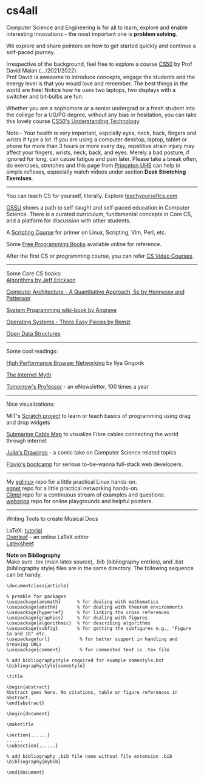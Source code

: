 # cs4all
Computer Science and Engineering is for all to learn, explore and enable interesting innovations - the most important one is **problem solving**.   

We explore and share pointers on how to get started quickly and continue a self-paced journey.   

Irrespective of the background, feel free to explore a course [CS50](https://cs50.harvard.edu/) by Prof David Malan (.../2021/2022).   
Prof David is awesome to introduce concepts, engage the students and the energy level is that you would love and remember. The best things in the world are free! Notice how he uses two laptops, two displays with a switcher and bit-bulbs are fun.   

Whether you are a sophomore or a senior undergrad or a fresh student into the college for a UG/PG degree, without any bias or hesitation, you can take this lovely course [CS50's Understanding Technology](https://cs50.harvard.edu/technology/2017/).    

Note:- Your health is very important, espcially eyes, neck, back, fingers and wrists if type a lot. If you are using a computer desktop, laptop, tablet or phone for more than 3 hours or more every day, repetitive strain injury may affect your fingers, wrists, neck, back, and eyes. Merely a bad posture, if ignored for long, can cause fatigue and pain later. Please take a break often, do exercises, stretches and this page from [Princeton UHS](https://uhs.princeton.edu/health-resources/ergonomics-computer-use) can help in simple reflexes, especially watch videos under section **Desk Stretching Exercises**.      

----

You can teach CS for yourself, literally. Explore [teachyourselfcs.com](https://teachyourselfcs.com)

[OSSU](https://github.com/ossu/computer-science) shows a path to self-taught and self-paced education in Computer Science. There is a curated curriculum, fundamental concepts in Core CS, and a platform for discussion with other students. 

A [Scripting Course](https://github.com/learnbyexample/scripting_course#ebooks) for primer on Linux, Scripting, Vim, Perl, etc. 

Some [Free Programming Books](https://github.com/EbookFoundation/free-programming-books) available online for reference.   

After the first CS or programming course, you can refer [CS Video Courses](https://github.com/Developer-Y/cs-video-courses).   

----

Some Core CS books:  
[Algorithms by Jeff Erickson](http://jeffe.cs.illinois.edu/teaching/algorithms/) 

[Computer Architecture - A Quantitative Approach, 5e by Hennessy and Patterson](http://acs.pub.ro/~cpop/SMPA/Computer%20Architecture%20A%20Quantitative%20Approach%20(5th%20edition).pdf)

[System Programming wiki-book by Angrave](https://github.com/angrave/SystemProgramming/wiki)

[Operating Systems - Three Easy Pieces by Remzi](http://pages.cs.wisc.edu/~remzi/OSTEP/) 

[Open Data Structures](https://opendatastructures.org/) 

----

Some cool readings:  

[High Performance Browser Networking](https://hpbn.co) by Ilya Grigorik 

[The Internet Myth](https://unglue.it/work/442013/)

[Tomorrow's Professor](https://tomprof.stanford.edu/) - an eNewsletter, 100 times a year 

----

Nice visualizations:  

MIT's [Scratch project](https://scratch.mit.edu/) to learn or teach basics of programming using drag and drop widgets 

[Submarine Cable Map](https://www.submarinecablemap.com) to visualize Fibre cables connecting the world through internet 

[Julia's Drawings](https://drawings.jvns.ca/) - a comic take on Computer Science related topics  

[Flavio's bootcamp](https://bootcamp.dev/) for serious to-be-wanna full-stack web developers.    

----

My [eglinux](https://github.com/rks101/eglinux) repo for a little practical Linux hands-on.    
[egnet](https://github.com/rks101/egnet) repo for a little practical networking hands-on.    
[CImpl](https://github.com/rks101/Cimpl) repo for a continuous stream of examples and questions.    
[webapps](https://github.com/rks101/webapps) repo for online playgrounds and helpful pointers.    

---- 

Writing Tools to create Musical Docs  

LaTeX: [tutorial](https://www.latex-tutorial.com/tutorials/)  
[Overleaf](overleaf.com) - an online LaTeX editor  
[Latexsheet](http://wch.github.io/latexsheet/latexsheet-a4.pdf)  

**Note on Bibliography**  
Make sure .tex (main latex source), .bib (bibliography entries), and .bst (bibliography style) files are in the same directory. The following sequence can be handy. 

```
\documentclass{article}

% premble for packages
\usepackage{amsmath}      % for dealing with mathematics
\usepackage{amsthm}       % for dealing with theorem environments
\usepackage{hyperref}     % for linking the cross references
\usepackage{graphics}     % for dealing with figures
\usepackage{algorithmic}  % for describing algorithms
\usepackage{subfig}       % for getting the subfigures e.g., "Figure 1a and 1b" etc.
\usepackage{url}           % for better support in handling and breaking URLs
\usepackage{comment}       % for commented text in .tex file

% add bibliographystyle required for example somestyle.bst
\bibliographystyle{somestyle}

\title

\begin{abstract}
Abstract goes here. No citations, table or figure references in abstract. 
\end{abstract}

\begin{document}

\maketitle

\section{......}
......
\subsection{......}

% add bibliography .bib file name without file extension .bib
\bibliography{mybib}

\end{document}
```

